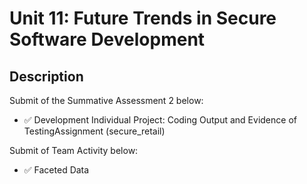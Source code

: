 # Unit 11: Future Trends in Secure Software Development

## Description

Submit of the Summative Assessment 2 below:
- ✅ Development Individual Project: Coding Output and Evidence of TestingAssignment (secure_retail)

Submit of Team Activity below:
- ✅ Faceted Data

